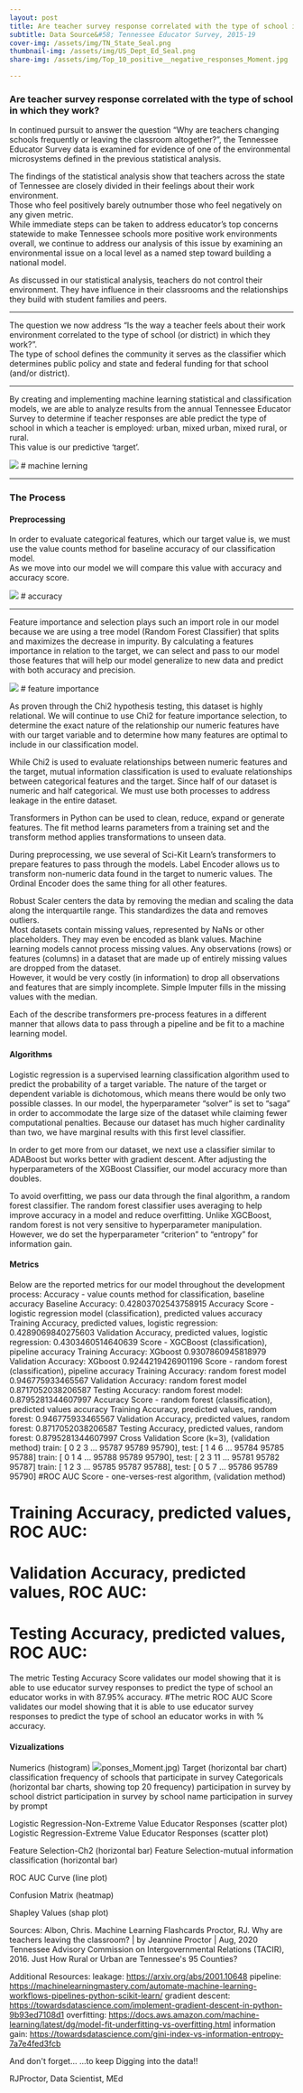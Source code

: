 ```yaml
---
layout: post
title: Are teacher survey response correlated with the type of school in which they work?
subtitle: Data Source&#58; Tennessee Educator Survey, 2015-19
cover-img: /assets/img/TN_State_Seal.png
thumbnail-img: /assets/img/US_Dept_Ed_Seal.png
share-img: /assets/img/Top_10_positive__negative_responses_Moment.jpg

---
```


### **Are teacher survey response correlated with the type of school in which they work?**

In continued pursuit to answer the question “Why are teachers changing schools frequently or leaving the classroom altogether?”, 
the Tennessee Educator Survey data is examined for evidence of one of the environmental microsystems defined in the previous statistical analysis. 

The findings of the statistical analysis show that teachers across the state of Tennessee are closely divided in their feelings about their work environment.  
Those who feel positively barely outnumber those who feel negatively on any given metric.  
While immediate steps can be taken to address educator’s top concerns statewide to make Tennessee schools more positive work environments overall, 
we continue to address our analysis of  this issue by examining an environmental issue on a local level as a named step toward building a national model.

As discussed in our statistical analysis, teachers do not control their environment. 
They have influence in their classrooms and the relationships they build with student families and peers. 

---

The question we now address “Is the way a teacher feels about their work environment correlated to the type of school (or district) in which they work?”.  
The type of school defines the community it serves as the classifier which determines public policy and state and federal funding for that school (and/or district).

---

By creating and implementing machine learning statistical and classification models, we are able to analyze results from the annual Tennessee Educator Survey 
to determine if teacher responses are able predict the type of school in which a teacher is employed: urban, mixed urban, mixed rural, or rural.  
This value is our predictive ‘target’.  

![](/assets/img/Top_10_positive_responses_Moment.jpg) # machine lerning

---
### The Process
#### Preprocessing

In order to evaluate categorical features, which our target value is, we must use the value counts method for baseline accuracy of our classification model.  
As we move into our model we will compare this value with accuracy and accuracy score.

![](/assets/img/Top_10_positive_responses_Moment.jpg) # accuracy

---

Feature importance and selection plays such an import role in our model because we are using a tree model (Random Forest Classifier) that splits and maximizes the 
decrease in impurity.  By calculating a features importance in relation to the target, we can select and pass to our model those features that will help our model 
generalize to new data and predict with both accuracy and precision.  

![](/assets/img/Top_10_positive_responses_Moment.jpg) # feature importance



As proven through the Chi2  hypothesis testing, this dataset is highly relational.  We will continue to use Chi2 for feature importance selection, 
to determine the exact nature of the relationship our numeric features have with our target variable and to determine how many features are optimal 
to include in our classification model.  



While Chi2  is used to evaluate relationships between numeric features and the target, mutual information classification is used to evaluate relationships 
between categorical features and the target.  Since half of our dataset is numeric and half categorical.  We must use both processes to address leakage in 
the entire dataset.  



Transformers in Python can be used to clean, reduce, expand or generate features. The fit method learns parameters from a training set and the transform method 
applies transformations to unseen data.  

During preprocessing, we use several of Sci-Kit Learn’s transformers to prepare features to pass through the models.  Label Encoder allows us to transform 
non-numeric data found in the target to numeric values.  The Ordinal Encoder does the same thing for all other features.  

Robust Scaler centers the data by removing the median and scaling the data along the interquartile range.  This standardizes the data and removes outliers.  
Most datasets contain missing values, represented by NaNs or other placeholders.  They may even be encoded as blank values.  Machine learning models cannot 
process missing values.  Any observations (rows) or features (columns) in a dataset that are made up of entirely missing values are dropped from the dataset.  
However, it would be very costly (in information) to drop all observations and features that are simply incomplete.  Simple Imputer fills in the missing values 
with the median.  

Each of the describe transformers pre-process features in a different manner that allows data to pass through a pipeline and be fit to a machine learning model.  

    
#### Algorithms 
Logistic regression is a supervised learning classification algorithm used to predict the probability of a target variable. The nature of the target or dependent 
variable is dichotomous, which means there would be only two possible classes.  In our model, the hyperparameter “solver” is set to “saga” in order to accommodate 
the large size of the dataset while claiming fewer computational penalties.  Because our dataset has much higher cardinality than two, we have marginal results with 
this first level classifier.



In order to get more from our dataset, we next use a classifier similar to ADABoost but works better with gradient descent.  After adjusting the hyperparameters of 
the XGBoost Classifier, our model accuracy more than doubles.  




To avoid overfitting,  we pass our data through the final algorithm, a random forest classifier.  The random forest classifier uses averaging to help improve accuracy 
in a model and reduce overfitting.  Unlike XGCBoost, random forest is not very sensitive to hyperparameter manipulation.  However, we do set the hyperparameter “criterion” 
to “entropy” for information gain.

#### Metrics
Below are the reported metrics for our model throughout the development process:
     Accuracy - value counts method for classification, baseline accuracy
     Baseline Accuracy: 0.42803702543758915
Accuracy Score - logistic regression model (classification), predicted values accuracy
     Training Accuracy, predicted values, logistic regression:  0.4289069840275603
     Validation Accuracy, predicted values, logistic regression:  0.4303460514640639
Score -  XGCBoost (classification), pipeline accuracy
     Training Accuracy: XGboost 0.9307860945818979
Validation Accuracy: XGboost 0.9244219426901196
     Score - random forest (classification), pipeline accuracy
     Training Accuracy: random forest model 0.946775933465567
     Validation Accuracy: random forest model 0.8717052038206587
     Testing Accuracy: random forest model:  0.8795281344607997
Accuracy Score -  random forest (classification), predicted values accuracy
     Training Accuracy, predicted values, random forest:  0.946775933465567
     Validation Accuracy, predicted values, random forest:  0.8717052038206587
     Testing Accuracy, predicted values, random forest:  0.8795281344607997
Cross Validation Score (k=3), (validation method)
     train: [    0     2     3 ... 95787 95789 95790], test: [    1     4     6 ... 95784 95785 95788]
     train: [    0     1     4 ... 95788 95789 95790], test: [    2     3    11 ... 95781 95782 95787]
     train: [    1     2     3 ... 95785 95787 95788], test: [    0     5     7 ... 95786 95789 95790]
#ROC AUC Score - one-verses-rest algorithm, (validation method)
#     Training Accuracy, predicted values, ROC AUC:  
#     Validation Accuracy, predicted values, ROC AUC: 
#     Testing Accuracy, predicted values, ROC AUC:  

The metric Testing Accuracy Score validates our model showing that it is able to use educator survey responses to predict the type of school an educator works in with 87.95% accuracy.
#The metric ROC AUC Score validates our model showing that it is able to use educator survey responses to predict the type of school an educator works in with % accuracy.  

    
#### Vizualizations
Numerics (histogram)
![](/assets/img/Top_10_positive_resg)ponses_Moment.jpg)
Target (horizontal bar chart)
	classification frequency of schools that participate in survey
Categoricals (horizontal bar charts, showing top 20 frequency)
	participation in survey by school district
	participation in survey by school name
	participation in survey by prompt
	
Logistic Regression-Non-Extreme Value Educator Responses (scatter plot)
Logistic Regression-Extreme Value Educator Responses (scatter plot)


Feature Selection-Ch2  (horizontal bar)
Feature Selection-mutual information classification (horizontal bar)

ROC AUC Curve (line plot)


Confusion Matrix (heatmap)




Shapley Values (shap plot)




Sources: 
Albon, Chris.  Machine Learning Flashcards
Proctor, RJ.  Why are teachers leaving the classroom? | by Jeannine Proctor | Aug, 2020
Tennessee Advisory Commission on Intergovernmental Relations (TACIR), 2016.  Just How Rural or Urban are Tennessee's 95 Counties?

Additional Resources:
leakage: https://arxiv.org/abs/2001.10648
pipeline: https://machinelearningmastery.com/automate-machine-learning-workflows-pipelines-python-scikit-learn/
gradient descent:  https://towardsdatascience.com/implement-gradient-descent-in-python-9b93ed7108d1
overfitting:  https://docs.aws.amazon.com/machine-learning/latest/dg/model-fit-underfitting-vs-overfitting.html
information gain: https://towardsdatascience.com/gini-index-vs-information-entropy-7a7e4fed3fcb


And don't forget...
...to keep Digging into the data!!

RJProctor, Data Scientist, MEd
